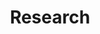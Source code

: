 ---
# This topic lives at
# https://digital.gov/topics/research

slug: "research"

# Topic Title
title: "Research"

# description — keep it short and clear
summary: ""


# Weight
weight: 2

# For more information on managing topics,
# see https://github.com/GSA/digitalgov.gov/wiki
---
